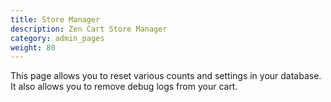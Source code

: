 ```yaml
---
title: Store Manager
description: Zen Cart Store Manager
category: admin_pages
weight: 80
---
```


This page allows you to reset various counts and settings in your database.
It also allows you to remove debug logs from your cart.
